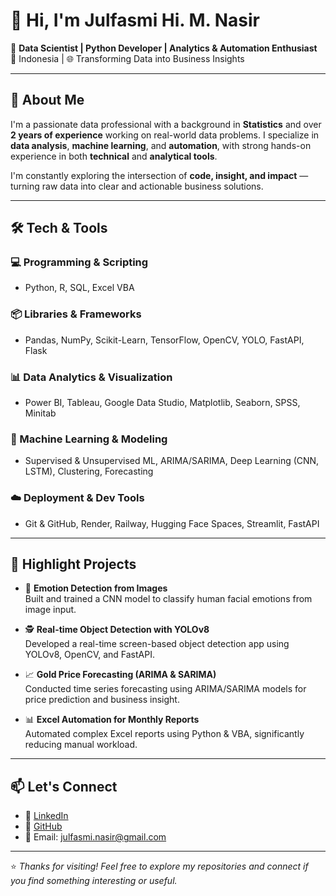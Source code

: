 # 👋 Hi, I'm Julfasmi Hi. M. Nasir

🎯 **Data Scientist | Python Developer | Analytics & Automation Enthusiast**  
📍 Indonesia | 🌐 Transforming Data into Business Insights

---

## 🚀 About Me

I'm a passionate data professional with a background in **Statistics** and over **2 years of experience** working on real-world data problems. I specialize in **data analysis**, **machine learning**, and **automation**, with strong hands-on experience in both **technical** and **analytical tools**.

I'm constantly exploring the intersection of **code, insight, and impact** — turning raw data into clear and actionable business solutions.

---

## 🛠️ Tech & Tools

### 💻 Programming & Scripting
- Python, R, SQL, Excel VBA

### 📦 Libraries & Frameworks
- Pandas, NumPy, Scikit-Learn, TensorFlow, OpenCV, YOLO, FastAPI, Flask

### 📊 Data Analytics & Visualization
- Power BI, Tableau, Google Data Studio, Matplotlib, Seaborn, SPSS, Minitab

### 🧠 Machine Learning & Modeling
- Supervised & Unsupervised ML, ARIMA/SARIMA, Deep Learning (CNN, LSTM), Clustering, Forecasting

### ☁️ Deployment & Dev Tools
- Git & GitHub, Render, Railway, Hugging Face Spaces, Streamlit, FastAPI

---

## 📂 Highlight Projects

- 🧠 **Emotion Detection from Images**  
  Built and trained a CNN model to classify human facial emotions from image input.

- 🕵️ **Real-time Object Detection with YOLOv8**  
  Developed a real-time screen-based object detection app using YOLOv8, OpenCV, and FastAPI.

- 📈 **Gold Price Forecasting (ARIMA & SARIMA)**  
  Conducted time series forecasting using ARIMA/SARIMA models for price prediction and business insight.

- 📊 **Excel Automation for Monthly Reports**  
  Automated complex Excel reports using Python & VBA, significantly reducing manual workload.

---

## 📫 Let's Connect

- 🔗 [LinkedIn](https://www.linkedin.com/in/julfasmihmnasir)  
- 🐙 [GitHub](https://github.com/JulfasmiNasir)  
- 📧 Email: julfasmi.nasir@gmail.com  

---

⭐ *Thanks for visiting! Feel free to explore my repositories and connect if you find something interesting or useful.*
